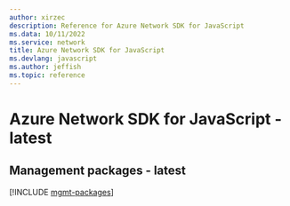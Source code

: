 ```yaml
---
author: xirzec
description: Reference for Azure Network SDK for JavaScript
ms.data: 10/11/2022
ms.service: network
title: Azure Network SDK for JavaScript
ms.devlang: javascript
ms.author: jeffish
ms.topic: reference
---
```

# Azure Network SDK for JavaScript - latest

## Management packages - latest
[!INCLUDE [mgmt-packages](network-mgmt-index.md)]